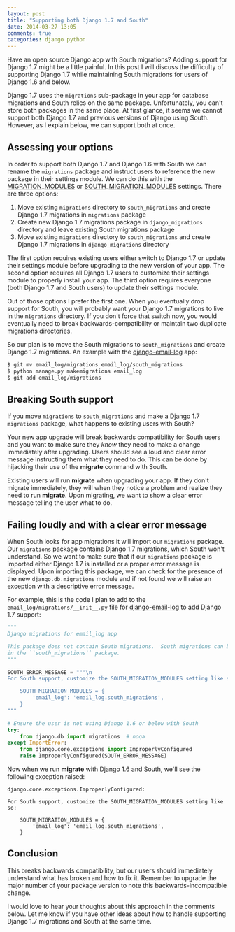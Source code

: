 ```yaml
---
layout: post
title: "Supporting both Django 1.7 and South"
date: 2014-03-27 13:05
comments: true
categories: django python
---
```


Have an open source Django app with South migrations?  Adding support for Django 1.7 might be a little painful.  In this post I will discuss the difficulty of supporting Django 1.7 while maintaining South migrations for users of Django 1.6 and below.

Django 1.7 uses the `migrations` sub-package in your app for database migrations and South relies on the same package.  Unfortunately, you can't store both packages in the same place.  At first glance, it seems we cannot support both Django 1.7 and previous versions of Django using South.  However, as I explain below, we can support both at once.

## Assessing your options

In order to support both Django 1.7 and Django 1.6 with South we can rename the `migrations` package and instruct users to reference the new package in their settings module.  We can do this with the [MIGRATION_MODULES][] or [SOUTH_MIGRATION_MODULES][] settings.  There are three options:

1. Move existing `migrations` directory to `south_migrations` and create Django 1.7 migrations in `migrations` package
2. Create new Django 1.7 migrations package in `django_migrations` directory and leave existing South migrations package
3. Move existing `migrations` directory to `south_migrations` and create Django 1.7 migrations in `django_migrations` directory

The first option requires existing users either switch to Django 1.7 or update their settings module before upgrading to the new version of your app.  The second option requires all Django 1.7 users to customize their settings module to properly install your app.  The third option requires everyone (both Django 1.7 and South users) to update their settings module.

Out of those options I prefer the first one.  When you eventually drop support for South, you will probably want your Django 1.7 migrations to live in the `migrations` directory.  If you don't force that switch now, you would eventually need to break backwards-compatibility or maintain two duplicate migrations directories.

So our plan is to move the South migrations to `south_migrations` and create Django 1.7 migrations.  An example with the [django-email-log][] app:

```bash
$ git mv email_log/migrations email_log/south_migrations
$ python manage.py makemigrations email_log
$ git add email_log/migrations
```

## Breaking South support

If you move `migrations` to `south_migrations` and make a Django 1.7 `migrations` package, what happens to existing users with South?

Your new app upgrade will break backwards compatibility for South users and you want to make sure they *know* they need to make a change immediately after upgrading.  Users should see a loud and clear error message instructing them what they need to do.  This can be done by hijacking their use of the **migrate** command with South.

Existing users will run **migrate** when upgrading your app.  If they don't migrate immediately, they will when they notice a problem and realize they need to run **migrate**.  Upon migrating, we want to show a clear error message telling the user what to do.

## Failing loudly and with a clear error message

When South looks for app migrations it will import our `migrations` package.  Our `migrations` package contains Django 1.7 migrations, which South won't understand.  So we want to make sure that if our `migrations` package is imported either Django 1.7 is installed or a proper error message is displayed.  Upon importing this package, we can check for the presence of the new `django.db.migrations` module and if not found we will raise an exception with a descriptive error message.

For example, this is the code I plan to add to the ``email_log/migrations/__init__.py`` file for [django-email-log][] to add Django 1.7 support:

```python
"""
Django migrations for email_log app

This package does not contain South migrations.  South migrations can be found
in the ``south_migrations`` package.
"""

SOUTH_ERROR_MESSAGE = """\n
For South support, customize the SOUTH_MIGRATION_MODULES setting like so:

    SOUTH_MIGRATION_MODULES = {
        'email_log': 'email_log.south_migrations',
    }
"""

# Ensure the user is not using Django 1.6 or below with South
try:
    from django.db import migrations  # noqa
except ImportError:
    from django.core.exceptions import ImproperlyConfigured
    raise ImproperlyConfigured(SOUTH_ERROR_MESSAGE)
```

Now when we run **migrate** with Django 1.6 and South, we'll see the following exception raised:

```
django.core.exceptions.ImproperlyConfigured:

For South support, customize the SOUTH_MIGRATION_MODULES setting like so:

    SOUTH_MIGRATION_MODULES = {
        'email_log': 'email_log.south_migrations',
    }
```

## Conclusion

This breaks backwards compatibility, but our users should immediately understand what has broken and how to fix it.  Remember to upgrade the major number of your package version to note this backwards-incompatible change.

I would love to hear your thoughts about this approach in the comments below.  Let me know if you have other ideas about how to handle supporting Django 1.7 migrations and South at the same time.

[django-email-log]: https://github.com/treyhunner/django-email-log
[MIGRATION_MODULES]: https://docs.djangoproject.com/en/1.7/ref/settings/#std:setting-MIGRATION_MODULES
[SOUTH_MIGRATION_MODULES]: http://south.readthedocs.org/en/latest/settings.html#south-migration-modules
